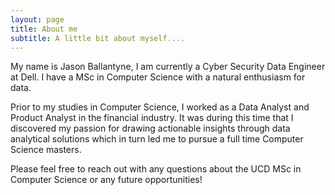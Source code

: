 ```yaml
---
layout: page
title: About me
subtitle: A little bit about myself....
---
```


My name is Jason Ballantyne, I am currently a Cyber Security Data Engineer at Dell. I have a MSc in Computer Science with a natural enthusiasm for data. 

Prior to my studies in Computer Science, I worked as a Data Analyst and Product Analyst in the financial industry. It was during this time that I discovered my passion for drawing actionable insights through data analytical solutions which in turn led me to pursue a full time Computer Science masters.

Please feel free to reach out with any questions about the UCD MSc in Computer Science or any future opportunities!





<!---
My name is Inigo Montoya. I have the following qualities:

- I rock a great mustache
- I'm extremely loyal to my family

What else do you need?

### My story

To be honest, I'm having some trouble remembering right now, so why don't you just watch [my movie](https://en.wikipedia.org/wiki/The_Princess_Bride_%28film%29) and it will answer **all** your questions.
-->
